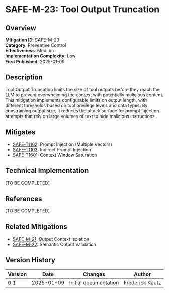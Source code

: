 # SAFE-M-23: Tool Output Truncation

## Overview
**Mitigation ID**: SAFE-M-23  
**Category**: Preventive Control  
**Effectiveness**: Medium  
**Implementation Complexity**: Low  
**First Published**: 2025-01-09

## Description
Tool Output Truncation limits the size of tool outputs before they reach the LLM to prevent overwhelming the context with potentially malicious content. This mitigation implements configurable limits on output length, with different thresholds based on tool privilege levels and data types. By constraining output size, it reduces the attack surface for prompt injection attempts that rely on large volumes of text to hide malicious instructions.

## Mitigates
- [SAFE-T1102](../../techniques/SAFE-T1102/README.md): Prompt Injection (Multiple Vectors)
- [SAFE-T1103](../../techniques/SAFE-T1103/README.md): Indirect Prompt Injection
- [SAFE-T1601](../../techniques/SAFE-T1601/README.md): Context Window Saturation

## Technical Implementation
[TO BE COMPLETED]

## References
[TO BE COMPLETED]

## Related Mitigations
- [SAFE-M-21](../SAFE-M-21/README.md): Output Context Isolation
- [SAFE-M-22](../SAFE-M-22/README.md): Semantic Output Validation

## Version History
| Version | Date | Changes | Author |
|---------|------|---------|--------|
| 0.1 | 2025-01-09 | Initial documentation | Frederick Kautz |